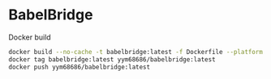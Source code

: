 # BabelBridge

Docker build

```bash
docker build --no-cache -t babelbridge:latest -f Dockerfile --platform linux/amd64 .
docker tag babelbridge:latest yym68686/babelbridge:latest
docker push yym68686/babelbridge:latest
```